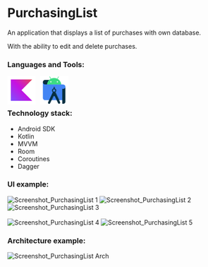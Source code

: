 # PurchasingList

An application that displays a list of purchases with own database. 

With the ability to edit and delete purchases.

### Languages and Tools:
<img align="left" alt="Kotlin" width="64px" hight="64px" src="https://github.com/devicons/devicon/blob/master/icons/kotlin/kotlin-original.svg" style="padding-right:10px;" />
<img align="left" alt="Android Studio" width="64px" hight="64px" src="https://github.com/devicons/devicon/blob/master/icons/androidstudio/androidstudio-original.svg" style="padding-right:10px;" />

<br />
<br />
<br />

### Technology stack:
- Android SDK
- Kotlin
- MVVM
- Room
- Coroutines
- Dagger 


### UI example:
<p>
  <img alt="Screenshot_PurchasingList 1" width="200px" hight="400px"  src="https://github.com/Foxxx48/PurchasingList/assets/85708455/9cfe4b6a-14b8-4a0b-b7cc-63d5da72c2ea"/>
  <img alt="Screenshot_PurchasingList 2" width="200px" hight="400px"  src="https://github.com/Foxxx48/PurchasingList/assets/85708455/1aeeed35-b06a-4658-852c-d94dda2d9458"/>
  <img alt="Screenshot_PurchasingList 3" width="200px" hight="400px"  src="https://github.com/Foxxx48/PurchasingList/assets/85708455/3dae0623-111c-496b-98c2-243cd0305d80"/>
  <br />
  <br />
  <img alt="Screenshot_PurchasingList 4" width="400px" hight="200px"  src="https://github.com/Foxxx48/PurchasingList/assets/85708455/0d71cd0d-66a9-4bcd-835e-dceeccd1b3b8"/>
  <img alt="Screenshot_PurchasingList 5" width="400px" hight="200px"  src="https://github.com/Foxxx48/PurchasingList/assets/85708455/310bde69-eb44-416e-b386-206912764c5c"/>
</p>

### Architecture example:
<p>
  
<img alt="Screenshot_PurchasingList Arch" width="200px" hight="400px"  src="https://github.com/Foxxx48/PurchasingList/assets/85708455/d0b29154-b9b9-4fa0-9093-770c9aabd468"/>
</p>

